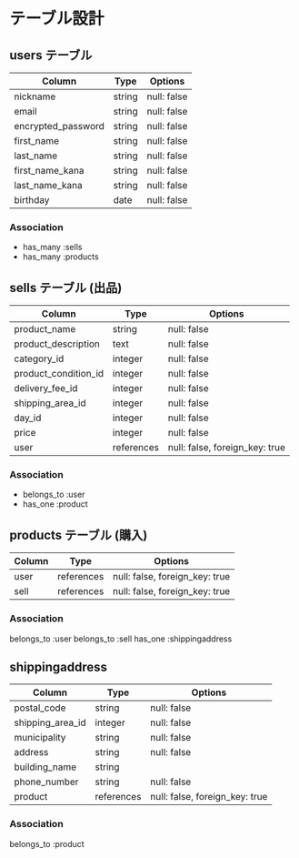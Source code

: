 # テーブル設計

## users テーブル

| Column                | Type   | Options     |
| --------              | ------ | ----------- |
| nickname              | string | null: false |
| email                 | string | null: false |
| encrypted_password    | string | null: false |
| first_name            | string | null: false |
| last_name             | string | null: false |
| first_name_kana       | string | null: false |
| last_name_kana        | string | null: false |
| birthday              | date   | null: false |

### Association
- has_many :sells
- has_many :products

## sells テーブル (出品)

| Column                | Type   | Options     |
| --------              | ------ | ----------- |
| product_name          | string | null: false |
| product_description   | text   | null: false |
| category_id           | integer| null: false |
| product_condition_id  | integer| null: false |
| delivery_fee_id       | integer| null: false |
| shipping_area_id      | integer| null: false |
| day_id                | integer| null: false |
| price                 | integer| null: false |
| user                  | references| null: false, foreign_key: true |

### Association
- belongs_to :user
- has_one :product

## products テーブル (購入)

| Column                | Type      | Options     |
| --------              | ------    | ----------- |
| user                  | references| null: false, foreign_key: true |
| sell                  | references| null: false, foreign_key: true |

### Association
belongs_to :user
belongs_to :sell
has_one :shippingaddress

## shippingaddress

| Column                | Type   | Options     |
| --------              | ------ | ----------- |
| postal_code           | string    | null: false |
| shipping_area_id      | integer   | null: false |
| municipality          | string    | null: false |
| address               | string    | null: false |
| building_name         | string    |
| phone_number          | string    | null: false |
| product               | references|null: false, foreign_key: true|

### Association
belongs_to :product